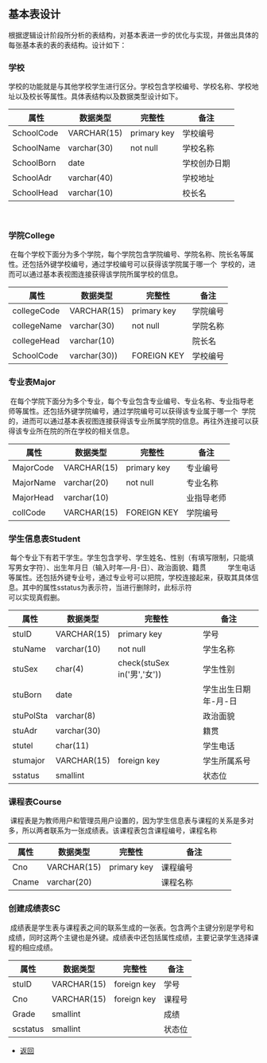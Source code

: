 ## 基本表设计      
根据逻辑设计阶段所分析的表结构，对基本表进一步的优化与实现，并做出具体的每张基本表的表的表结构。设计如下：
### 学校
  学校的功能就是与其他学校学生进行区分。学校包含学校编号、学校名称、学校地址以及校长等属性。具体表结构以及数据类型设计如下。               
  
  属性|数据类型|完整性|备注
  ----|------|-----|-----
  SchoolCode|VARCHAR(15)|primary key|学校编号
  SchoolName|varchar(30)|not null|学校名称
  SchoolBorn|date|      |学校创办日期
  SchoolAdr|varchar(40)|   |学校地址
  SchoolHead|varchar(10)|   |校长名           
  
### 学院College             
  在每个学校下面分为多个学院，每个学院包含学院编号、学院名称、院长名等属性。还包括外键学校编号，通过学校编号可以获得该学院属于哪一个
  学校的，进而可以通过基本表视图连接获得该学院所属学校的信息。

  属性|数据类型|完整性|备注
  ----|------|-----|-----
  collegeCode|VARCHAR(15)|primary key|学院编号
  collegeName|varchar(30)|not null|学院名称
  collegeHead|varchar(10)|      |院长名
  SchoolCode| varchar(30))|FOREIGN KEY|学校编号             

### 专业表Major        
   在每个学院下面分为多个专业，每个专业包含专业编号、专业名称、专业指导老师等属性。还包括外键学院编号，通过学院编号可以获得该专业属于哪一个
  学院的，进而可以通过基本表视图连接获得该专业所属学院的信息。再往外连接可以获得该专业所在院的所在学校的相关信息。

  属性|数据类型|完整性|备注
  ----|------|-----|-----
MajorCode|VARCHAR(15)|primary key|专业编号
MajorName|varchar(20)|not null|专业名称
MajorHead|varchar(10)| |业指导老师
collCode|VARCHAR(15)|FOREIGN KEY|学院编号           

### 学生信息表Student        
  每个专业下有若干学生。学生包含学号、学生姓名、性别（有填写限制，只能填写男女字符）、出生年月日（输入时年—月-日）、政治面貌、籍贯           学生电话等属性。还包括外键专业号，通过专业号可以把院，学校连接起来，获取其具体信息。其中的属性sstatus为表示符，当进行删除时，此标示符   
  可以实现真假删。

  属性|数据类型|完整性|备注
 ----|------|-----|-----
stuID|VARCHAR(15)|primary key|学号
stuName|varchar(10)|not null|学生名称
stuSex|char(4)|check(stuSex in('男','女'))|学生性别
stuBorn|date|  |学生出生日期年-月-日
stuPolSta|varchar(8)|  |政治面貌
stuAdr|varchar(30)|  |籍贯
stutel|char(11)|  |学生电话
stumajor|VARCHAR(15)|foreign key|学生所属系号
sstatus|smallint|  |状态位            


### 课程表Course      
  课程表是为教师用户和管理员用户设置的，因为学生信息表与课程的关系是多对多，所以两者联系为一张成绩表。该课程表包含课程编号，课程名称

属性|数据类型|完整性|备注
 ----|------|-----|-----
Cno|VARCHAR(15)|primary key|课程编号
Cname|varchar(20)|  |课程名称                

### 创建成绩表SC       
  成绩表是学生表与课程表之间的联系生成的一张表。包含两个主键分别是学号和成绩，同时这两个主键也是外键。成绩表中还包括属性成绩，主要记录学生选择课程的相应成绩。

  属性|数据类型|完整性|备注
 ----|------|-----|-----
stuID|VARCHAR(15)|foreign key|学号
Cno|VARCHAR(15)|foreign key|课程号
Grade|smallint|  |成绩
scstatus|smallint|  |状态位

* [返回](../README.md)
  
  
  
  
  
